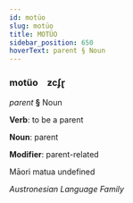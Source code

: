 ```yaml
---
id: motüo
slug: motüo
title: MOTÜO
sidebar_position: 650
hoverText: parent § Noun
---
```


### motüo&emsp;<span kind="abugida">ƶcʄɽ</span>

*parent* **§** Noun

**Verb**: to be a parent

**Noun**: parent

**Modifier**: parent-related

Māori matua undefined

*Austronesian Language Family*